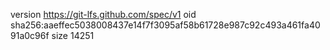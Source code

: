 version https://git-lfs.github.com/spec/v1
oid sha256:aaeffec5038008437e14f7f3095af58b61728e987c92c493a461fa4091a0c96f
size 14251
